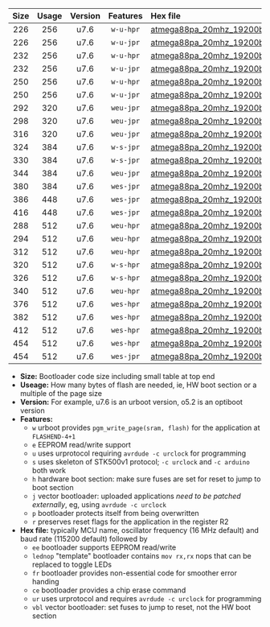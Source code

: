 |Size|Usage|Version|Features|Hex file|
|:-:|:-:|:-:|:-:|:--|
|226|256|u7.6|`w-u-hpr`|[atmega88pa_20mhz_19200bps_ur.hex](https://raw.githubusercontent.com/stefanrueger/urboot/main/atmega88pa_20mhz_19200bps_ur.hex)|
|226|256|u7.6|`w-u-jpr`|[atmega88pa_20mhz_19200bps_ur_vbl.hex](https://raw.githubusercontent.com/stefanrueger/urboot/main/atmega88pa_20mhz_19200bps_ur_vbl.hex)|
|232|256|u7.6|`w-u-hpr`|[atmega88pa_20mhz_19200bps_lednop_ur.hex](https://raw.githubusercontent.com/stefanrueger/urboot/main/atmega88pa_20mhz_19200bps_lednop_ur.hex)|
|232|256|u7.6|`w-u-jpr`|[atmega88pa_20mhz_19200bps_lednop_ur_vbl.hex](https://raw.githubusercontent.com/stefanrueger/urboot/main/atmega88pa_20mhz_19200bps_lednop_ur_vbl.hex)|
|250|256|u7.6|`w-u-hpr`|[atmega88pa_20mhz_19200bps_lednop_fr_ur.hex](https://raw.githubusercontent.com/stefanrueger/urboot/main/atmega88pa_20mhz_19200bps_lednop_fr_ur.hex)|
|250|256|u7.6|`w-u-jpr`|[atmega88pa_20mhz_19200bps_lednop_fr_ur_vbl.hex](https://raw.githubusercontent.com/stefanrueger/urboot/main/atmega88pa_20mhz_19200bps_lednop_fr_ur_vbl.hex)|
|292|320|u7.6|`weu-jpr`|[atmega88pa_20mhz_19200bps_ee_ur_vbl.hex](https://raw.githubusercontent.com/stefanrueger/urboot/main/atmega88pa_20mhz_19200bps_ee_ur_vbl.hex)|
|298|320|u7.6|`weu-jpr`|[atmega88pa_20mhz_19200bps_ee_lednop_ur_vbl.hex](https://raw.githubusercontent.com/stefanrueger/urboot/main/atmega88pa_20mhz_19200bps_ee_lednop_ur_vbl.hex)|
|316|320|u7.6|`weu-jpr`|[atmega88pa_20mhz_19200bps_ee_lednop_fr_ur_vbl.hex](https://raw.githubusercontent.com/stefanrueger/urboot/main/atmega88pa_20mhz_19200bps_ee_lednop_fr_ur_vbl.hex)|
|324|384|u7.6|`w-s-jpr`|[atmega88pa_20mhz_19200bps_vbl.hex](https://raw.githubusercontent.com/stefanrueger/urboot/main/atmega88pa_20mhz_19200bps_vbl.hex)|
|330|384|u7.6|`w-s-jpr`|[atmega88pa_20mhz_19200bps_lednop_vbl.hex](https://raw.githubusercontent.com/stefanrueger/urboot/main/atmega88pa_20mhz_19200bps_lednop_vbl.hex)|
|344|384|u7.6|`weu-jpr`|[atmega88pa_20mhz_19200bps_ee_lednop_fr_ce_ur_vbl.hex](https://raw.githubusercontent.com/stefanrueger/urboot/main/atmega88pa_20mhz_19200bps_ee_lednop_fr_ce_ur_vbl.hex)|
|380|384|u7.6|`wes-jpr`|[atmega88pa_20mhz_19200bps_ee_vbl.hex](https://raw.githubusercontent.com/stefanrueger/urboot/main/atmega88pa_20mhz_19200bps_ee_vbl.hex)|
|386|448|u7.6|`wes-jpr`|[atmega88pa_20mhz_19200bps_ee_lednop_vbl.hex](https://raw.githubusercontent.com/stefanrueger/urboot/main/atmega88pa_20mhz_19200bps_ee_lednop_vbl.hex)|
|416|448|u7.6|`wes-jpr`|[atmega88pa_20mhz_19200bps_ee_lednop_fr_vbl.hex](https://raw.githubusercontent.com/stefanrueger/urboot/main/atmega88pa_20mhz_19200bps_ee_lednop_fr_vbl.hex)|
|288|512|u7.6|`weu-hpr`|[atmega88pa_20mhz_19200bps_ee_ur.hex](https://raw.githubusercontent.com/stefanrueger/urboot/main/atmega88pa_20mhz_19200bps_ee_ur.hex)|
|294|512|u7.6|`weu-hpr`|[atmega88pa_20mhz_19200bps_ee_lednop_ur.hex](https://raw.githubusercontent.com/stefanrueger/urboot/main/atmega88pa_20mhz_19200bps_ee_lednop_ur.hex)|
|312|512|u7.6|`weu-hpr`|[atmega88pa_20mhz_19200bps_ee_lednop_fr_ur.hex](https://raw.githubusercontent.com/stefanrueger/urboot/main/atmega88pa_20mhz_19200bps_ee_lednop_fr_ur.hex)|
|320|512|u7.6|`w-s-hpr`|[atmega88pa_20mhz_19200bps.hex](https://raw.githubusercontent.com/stefanrueger/urboot/main/atmega88pa_20mhz_19200bps.hex)|
|326|512|u7.6|`w-s-hpr`|[atmega88pa_20mhz_19200bps_lednop.hex](https://raw.githubusercontent.com/stefanrueger/urboot/main/atmega88pa_20mhz_19200bps_lednop.hex)|
|340|512|u7.6|`weu-hpr`|[atmega88pa_20mhz_19200bps_ee_lednop_fr_ce_ur.hex](https://raw.githubusercontent.com/stefanrueger/urboot/main/atmega88pa_20mhz_19200bps_ee_lednop_fr_ce_ur.hex)|
|376|512|u7.6|`wes-hpr`|[atmega88pa_20mhz_19200bps_ee.hex](https://raw.githubusercontent.com/stefanrueger/urboot/main/atmega88pa_20mhz_19200bps_ee.hex)|
|382|512|u7.6|`wes-hpr`|[atmega88pa_20mhz_19200bps_ee_lednop.hex](https://raw.githubusercontent.com/stefanrueger/urboot/main/atmega88pa_20mhz_19200bps_ee_lednop.hex)|
|412|512|u7.6|`wes-hpr`|[atmega88pa_20mhz_19200bps_ee_lednop_fr.hex](https://raw.githubusercontent.com/stefanrueger/urboot/main/atmega88pa_20mhz_19200bps_ee_lednop_fr.hex)|
|454|512|u7.6|`wes-hpr`|[atmega88pa_20mhz_19200bps_ee_lednop_fr_ce.hex](https://raw.githubusercontent.com/stefanrueger/urboot/main/atmega88pa_20mhz_19200bps_ee_lednop_fr_ce.hex)|
|454|512|u7.6|`wes-jpr`|[atmega88pa_20mhz_19200bps_ee_lednop_fr_ce_vbl.hex](https://raw.githubusercontent.com/stefanrueger/urboot/main/atmega88pa_20mhz_19200bps_ee_lednop_fr_ce_vbl.hex)|

- **Size:** Bootloader code size including small table at top end
- **Useage:** How many bytes of flash are needed, ie, HW boot section or a multiple of the page size
- **Version:** For example, u7.6 is an urboot version, o5.2 is an optiboot version
- **Features:**
  + `w` urboot provides `pgm_write_page(sram, flash)` for the application at `FLASHEND-4+1`
  + `e` EEPROM read/write support
  + `u` uses urprotocol requiring `avrdude -c urclock` for programming
  + `s` uses skeleton of STK500v1 protocol; `-c urclock` and `-c arduino` both work
  + `h` hardware boot section: make sure fuses are set for reset to jump to boot section
  + `j` vector bootloader: uploaded applications *need to be patched externally*, eg, using `avrdude -c urclock`
  + `p` bootloader protects itself from being overwritten
  + `r` preserves reset flags for the application in the register R2
- **Hex file:** typically MCU name, oscillator frequency (16 MHz default) and baud rate (115200 default) followed by
  + `ee` bootloader supports EEPROM read/write
  + `lednop` "template" bootloader contains `mov rx,rx` nops that can be replaced to toggle LEDs
  + `fr` bootloader provides non-essential code for smoother error handing
  + `ce` bootloader provides a chip erase command
  + `ur` uses urprotocol and requires `avrdude -c urclock` for programming
  + `vbl` vector bootloader: set fuses to jump to reset, not the HW boot section
